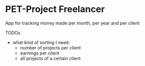 # PET-Project Freelancer

App for tracking money made per month, per year and per client

TODOs

- what kind of sorting I need:
  - number of projects per client
  - earnings per client
  - all projects of a certain client
